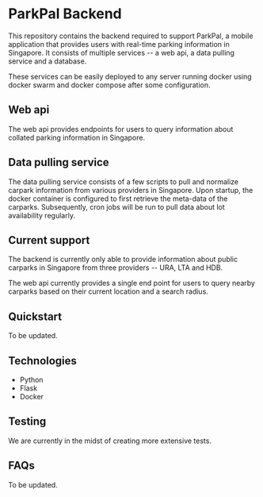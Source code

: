 # ParkPal Backend

This repository contains the backend required to support ParkPal, a mobile application that provides users with real-time parking information in Singapore. It consists of multiple services -- a web api, a data pulling service and a database.

These services can be easily deployed to any server running docker using docker swarm and docker compose after some configuration. 

## Web api

The web api provides endpoints for users to query information about collated parking information in Singapore.

## Data pulling service

The data pulling service consists of a few scripts to pull and normalize carpark information from various providers in Singapore. Upon startup, the docker container is configured to first retrieve the meta-data of the carparks. Subsequently, cron jobs will be run to pull data about lot availability regularly.

## Current support

The backend is currently only able to provide information about public carparks in Singapore from three providers -- URA, LTA and HDB.

The web api currently provides a single end point for users to query nearby carparks based on their current location and a search radius.

## Quickstart
To be updated.

## Technologies

* Python
* Flask
* Docker

## Testing

We are currently in the midst of creating more extensive tests.

## FAQs
To be updated.
